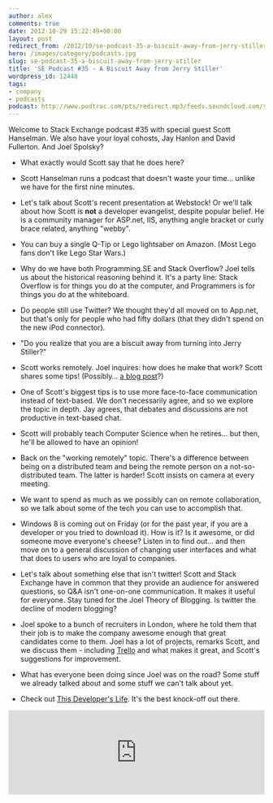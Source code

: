 ```yaml
---
author: alex
comments: true
date: 2012-10-29 15:22:49+00:00
layout: post
redirect_from: /2012/10/se-podcast-35-a-biscuit-away-from-jerry-stiller
hero: /images/category/podcasts.jpg
slug: se-podcast-35-a-biscuit-away-from-jerry-stiller
title: 'SE Podcast #35 - A Biscuit Away from Jerry Stiller'
wordpress_id: 12448
tags:
- company
- podcasts
podcast: http://www.podtrac.com/pts/redirect.mp3/feeds.soundcloud.com/stream/65220816-stack-exchange-stack-exchange-podcast-35.mp3
---
```


Welcome to Stack Exchange podcast #35 with special guest Scott Hanselman. We also have your loyal cohosts, Jay Hanlon and David Fullerton. And Joel Spolsky?



	
  * What exactly would Scott say that he does here?

	
  * Scott Hanselman runs a podcast that doesn't waste your time… unlike we have for the first nine minutes.

	
  * Let's talk about Scott's recent presentation at Webstock! Or we'll talk about how Scott is **not** a developer evangelist, despite popular belief. He is a community manager for ASP.net, IIS, anything angle bracket or curly brace related, anything "webby".

	
  * You can buy a single Q-Tip or Lego lightsaber on Amazon. (Most Lego fans don't like Lego Star Wars.)

	
  * Why do we have both Programming.SE and Stack Overflow? Joel tells us about the historical reasoning behind it. It's a party line: Stack Overflow is for things you do at the computer, and Programmers is for things you do at the whiteboard.

	
  * Do people still use Twitter? We thought they'd all moved on to App.net, but that's only for people who had fifty dollars (that they didn't spend on the new iPod connector).

	
  * "Do you realize that you are a biscuit away from turning into Jerry Stiller?"

	
  * Scott works remotely. Joel inquires: how does he make that work? Scott shares some tips! (Possibly… [a blog post](http://www.hanselman.com/blog/30TipsForSuccessfulCommunicationAsARemoteWorker.aspx)?)

	
  * One of Scott's biggest tips is to use more face-to-face communication instead of text-based. We don't necessarily agree, and so we explore the topic in depth. Jay agrees, that debates and discussions are not productive in text-based chat.

	
  * Scott will probably teach Computer Science when he retires… but then, he'll be allowed to have an opinion!

	
  * Back on the "working remotely" topic. There's a difference between being on a distributed team and being the remote person on a not-so-distributed team. The latter is harder! Scott insists on camera at every meeting.

	
  * We want to spend as much as we possibly can on remote collaboration, so we talk about some of the tech you can use to accomplish that.

	
  * Windows 8 is coming out on Friday (or for the past year, if you are a developer or you tried to download it). How is it? Is it awesome, or did someone move everyone's cheese? Listen in to find out… and then move on to a general discussion of changing user interfaces and what that does to users who are loyal to companies.

	
  * Let's talk about something else that isn't twitter! Scott and Stack Exchange have in common that they provide an audience for answered questions, so Q&A isn't one-on-one communication. It makes it useful for everyone. Stay tuned for the Joel Theory of Blogging. Is twitter the decline of modern blogging?

	
  * Joel spoke to a bunch of recruiters in London, where he told them that their job is to make the company awesome enough that great candidates come to them. Joel has a lot of projects, remarks Scott, and we discuss them - including [Trello](http://trello.com/) and what makes it great, and Scott's suggestions for improvement.

	
  * What has everyone been doing since Joel was on the road? Some stuff we already talked about and some stuff we can't talk about yet.

	
  * Check out [This Developer's Life](http://thisdeveloperslife.com/). It's the best knock-off out there.






<iframe width="100%" height="166" scrolling="no" frameborder="no" src="https://w.soundcloud.com/player/?url=https%3A//api.soundcloud.com/tracks/65220816&amp;color=ff5500&amp;auto_play=false&amp;hide_related=false&amp;show_comments=true&amp;show_user=true&amp;show_reposts=false"></iframe>
